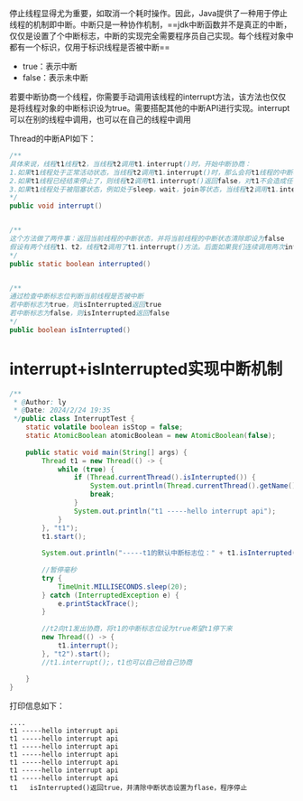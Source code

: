停止线程显得尤为重要，如取消一个耗时操作。因此，Java提供了一种用于停止线程的机制即中断。中断只是一种协作机制，==jdk中断函数并不是真正的中断，仅仅是设置了个中断标志，中断的实现完全需要程序员自己实现。每个线程对象中都有一个标识，仅用于标识线程是否被中断==
- true：表示中断
- false：表示未中断

若要中断协商一个线程，你需要手动调用该线程的interrupt方法，该方法也仅仅是将线程对象的中断标识设为true。需要搭配其他的中断API进行实现。interrupt可以在别的线程中调用，也可以在自己的线程中调用

Thread的中断API如下：

```Java
/**
具体来说，线程t1线程t2，当线程t2调用t1.interrupt()时，开始中断协商：
1.如果t1线程处于正常活动状态，当线程t2调用t1.interrupt()时，那么会将t1线程的中断标志设置为true，仅此而已。t1线程将继续正常运行不受影响
2.如果t1线程已经结束停止了，则线程t2调用t1.interrupt()返回false，对t1不会造成任何影响因为t1早就停止了，不活动的线程不会受到任何影响，
3.如果t1线程处于被阻塞状态，例如处于sleep，wait，join等状态，当线程t2调用t1.interrupt()时，那么t1线程将立即退出被阻塞状态并且抛出interruptedException异常并且把中断状态清除
*/
public void interrupt()


/**
这个方法做了两件事：返回当前线程的中断状态，并将当前线程的中断状态清除即设为false
假设有两个线程t1、t2，线程t2调用了t1.interrupt()方法。后面如果我们连续调用两次interrupted方法，第一次会返回true，第二次将返回false
*/
public static boolean interrupted() 


/**
通过检查中断标志位判断当前线程是否被中断
若中断标志为true，则isInterrupted返回true
若中断标志为false，则isInterrupted返回false
*/
public boolean isInterrupted() 
```

# interrupt+isInterrupted实现中断机制

```Java
/**  
 * @Author: ly  
 * @Date: 2024/2/24 19:35  
 */public class InterruptTest {  
    static volatile boolean isStop = false;  
    static AtomicBoolean atomicBoolean = new AtomicBoolean(false);  
  
    public static void main(String[] args) {  
        Thread t1 = new Thread(() -> {  
            while (true) {  
                if (Thread.currentThread().isInterrupted()) {  
                    System.out.println(Thread.currentThread().getName() + "\t isInterrupted()返回true，并清除中断状态设置为flase，程序停止");  
                    break;  
                }  
                System.out.println("t1 -----hello interrupt api");  
            }  
        }, "t1");  
        t1.start();  
  
        System.out.println("-----t1的默认中断标志位：" + t1.isInterrupted());  
  
        //暂停毫秒  
        try {  
            TimeUnit.MILLISECONDS.sleep(20);  
        } catch (InterruptedException e) {  
            e.printStackTrace();  
        }  
  
        //t2向t1发出协商，将t1的中断标志位设为true希望t1停下来  
        new Thread(() -> {  
            t1.interrupt();  
        }, "t2").start();  
        //t1.interrupt();，t1也可以自己给自己协商  
  
    }  
}
```

打印信息如下：
```shell
....
t1 -----hello interrupt api
t1 -----hello interrupt api
t1 -----hello interrupt api
t1 -----hello interrupt api
t1 -----hello interrupt api
t1 -----hello interrupt api
t1 -----hello interrupt api
t1	 isInterrupted()返回true，并清除中断状态设置为flase，程序停止
```
